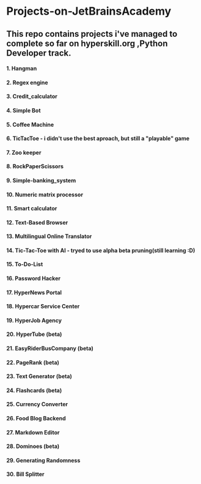# Projects-on-JetBrainsAcademy


## This repo contains projects i've managed to complete so far on hyperskill.org ,Python Developer track.


#### 1. Hangman
#### 2. Regex engine
#### 3. Credit_calculator
#### 4. Simple Bot
#### 5. Coffee Machine
#### 6. TicTacToe - i didn't use the best aproach, but still a "playable" game 
#### 7. Zoo keeper
#### 8. RockPaperScissors
#### 9. Simple-banking_system
#### 10. Numeric matrix processor 
#### 11. Smart calculator
#### 12. Text-Based Browser
#### 13. Multilingual Online Translator
#### 14. Tic-Tac-Toe with AI - tryed to use alpha beta pruning(still learning :D)
#### 15. To-Do-List
#### 16. Password Hacker
#### 17. HyperNews Portal
#### 18. Hypercar Service Center
#### 19. HyperJob Agency
#### 20. HyperTube (beta)
#### 21. EasyRiderBusCompany (beta)
#### 22. PageRank (beta)
#### 23. Text Generator (beta)
#### 24. Flashcards (beta)
#### 25. Currency Converter
#### 26. Food Blog Backend
#### 27. Markdown Editor
#### 28. Dominoes (beta)
#### 29. Generating Randomness
#### 30. Bill Splitter
